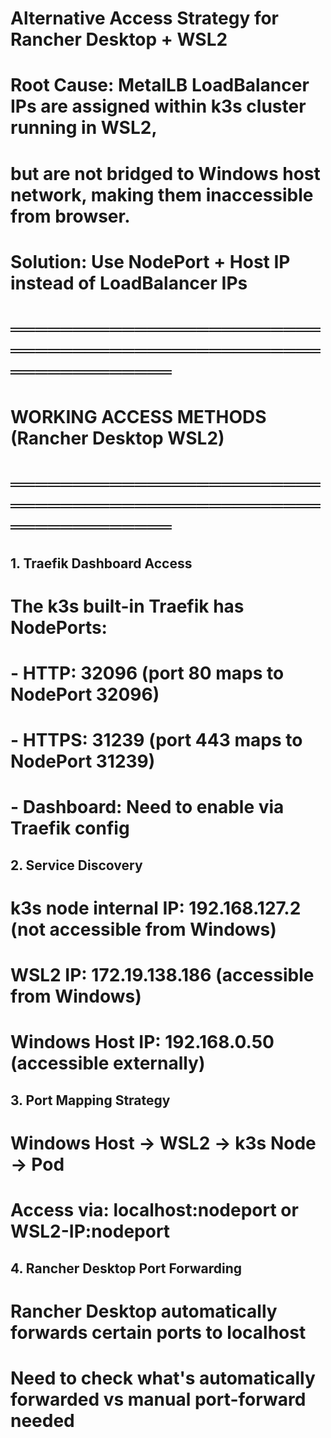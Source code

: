 # Alternative Access Strategy for Rancher Desktop + WSL2
#
# Root Cause: MetalLB LoadBalancer IPs are assigned within k3s cluster running in WSL2,
# but are not bridged to Windows host network, making them inaccessible from browser.
#
# Solution: Use NodePort + Host IP instead of LoadBalancer IPs

# ═══════════════════════════════════════════════════════════════
# WORKING ACCESS METHODS (Rancher Desktop WSL2)
# ═══════════════════════════════════════════════════════════════

## 1. Traefik Dashboard Access
# The k3s built-in Traefik has NodePorts:
# - HTTP: 32096 (port 80 maps to NodePort 32096)
# - HTTPS: 31239 (port 443 maps to NodePort 31239)
# - Dashboard: Need to enable via Traefik config

## 2. Service Discovery
# k3s node internal IP: 192.168.127.2 (not accessible from Windows)
# WSL2 IP: 172.19.138.186 (accessible from Windows)
# Windows Host IP: 192.168.0.50 (accessible externally)

## 3. Port Mapping Strategy
# Windows Host -> WSL2 -> k3s Node -> Pod
# Access via: localhost:nodeport or WSL2-IP:nodeport

## 4. Rancher Desktop Port Forwarding
# Rancher Desktop automatically forwards certain ports to localhost
# Need to check what's automatically forwarded vs manual port-forward needed
